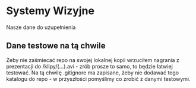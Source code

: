 Systemy Wizyjne
===============

Nasze dane do uzupełnienia

Dane testowe na tą chwile
-------------------------

Żeby nie zaśmiecać repo na swojej lokalnej kopii wrzuciłem nagrania z prezentacji do <repo root>/klipy/(...).avi - zrób prosze to samo, to będzie łatwiej testować.
Na tą chwilę .gitignore ma zapisane, żeby nie dodawać tego katalogu do repo - w przyszłości pomyślimy co zrobić z danymi testowymi.
